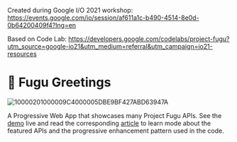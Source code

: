 Created during Google I/O 2021 workshop: https://events.google.com/io/session/af611a1c-b490-4514-8e0d-0b64200409f4?lng=en

Based on Code Lab: https://developers.google.com/codelabs/project-fugu?utm_source=google-io21&utm_medium=referral&utm_campaign=io21-resources



# 🐡 Fugu Greetings

![10000201000009C4000005DBE9BF427ABD63947A](https://user-images.githubusercontent.com/145676/84880292-a34f1380-b08c-11ea-8052-89c77f44d19f.png)

A Progressive Web App that showcases many Project Fugu APIs.
See the [demo](https://tomayac.github.io/fugu-greetings/public/)
live and read the corresponding
[article](https://deploy-preview-3178--web-dev-staging.netlify.app/progressively-enhance-your-pwa/)
to learn mode about the featured APIs and the progressive enhancement pattern used in the code.
